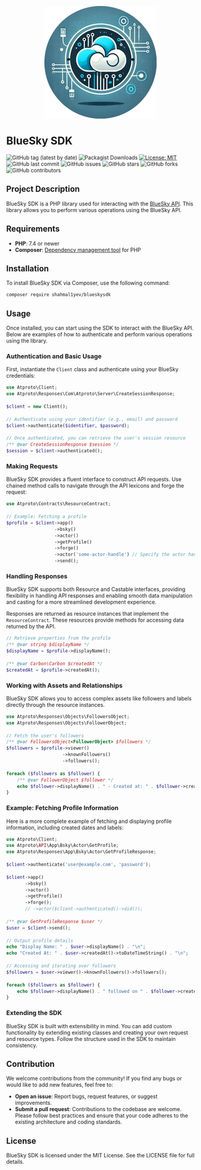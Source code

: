 <p align="center">
  <img src="art/logo-small.webp" alt="Logo" />
</p>

# BlueSky SDK

![GitHub tag (latest by date)](https://img.shields.io/github/v/tag/shahmal1yev/blueskysdk?label=latest&style=flat)
![Packagist Downloads](https://img.shields.io/packagist/dt/shahmal1yev/blueskysdk)
[![License: MIT](https://img.shields.io/badge/License-MIT-green.svg)](https://opensource.org/licenses/MIT)
![GitHub last commit](https://img.shields.io/github/last-commit/shahmal1yev/blueskysdk)
![GitHub issues](https://img.shields.io/github/issues/shahmal1yev/blueskysdk)
![GitHub stars](https://img.shields.io/github/stars/shahmal1yev/blueskysdk)
![GitHub forks](https://img.shields.io/github/forks/shahmal1yev/blueskysdk)
![GitHub contributors](https://img.shields.io/github/contributors/shahmal1yev/blueskysdk)

## Project Description

BlueSky SDK is a PHP library used for interacting with the [BlueSky API](https://docs.bsky.app/docs/get-started). This library allows you to perform various
operations using the BlueSky API.

## Requirements

- **PHP**: 7.4 or newer
- **Composer**: [Dependency management tool](https://getcomposer.org/) for PHP

## Installation

To install BlueSky SDK via Composer, use the following command:

```bash
composer require shahmal1yev/blueskysdk
```

## Usage

Once installed, you can start using the SDK to interact with the BlueSky API. Below are examples of how to 
authenticate and perform various operations using the library.

### Authentication and Basic Usage

First, instantiate the `Client` class and authenticate using your BlueSky credentials:

```php
use Atproto\Client;
use Atproto\Responses\Com\Atproto\Server\CreateSessionResponse;

$client = new Client();

// Authenticate using your identifier (e.g., email) and password
$client->authenticate($identifier, $password);

// Once authenticated, you can retrieve the user's session resource
/** @var CreateSessionResponse $session */
$session = $client->authenticated();
```

### Making Requests

BlueSky SDK provides a fluent interface to construct API requests. Use chained method calls to navigate through the 
API lexicons and forge the request:

```php
use Atproto\Contracts\ResourceContract;

// Example: Fetching a profile
$profile = $client->app()
                  ->bsky()
                  ->actor()
                  ->getProfile()
                  ->forge()
                  ->actor('some-actor-handle') // Specify the actor handle
                  ->send();
```

### Handling Responses

BlueSky SDK supports both Resource and Castable interfaces, providing flexibility in handling API responses and 
enabling smooth data manipulation and casting for a more streamlined development experience.

Responses are returned as resource instances that implement the `ResourceContract`. These resources provide methods 
for accessing data returned by the API.

```php
// Retrieve properties from the profile
/** @var string $displayName */
$displayName = $profile->displayName();

/** @var Carbon\Carbon $createdAt */
$createdAt = $profile->createdAt();
```

### Working with Assets and Relationships

BlueSky SDK allows you to access complex assets like followers and labels directly through the resource instances.

```php
use Atproto\Responses\Objects\FollowersObject;
use Atproto\Responses\Objects\FollowerObject;

// Fetch the user's followers
/** @var FollowersObject<FollowerObject> $followers */
$followers = $profile->viewer()
                     ->knownFollowers()
                     ->followers();

foreach ($followers as $follower) {
    /** @var FollowerObject $follower */
    echo $follower->displayName() . " - Created at: " . $follower->createdAt()->format(DATE_ATOM) . "\n";
}
```

### Example: Fetching Profile Information

Here is a more complete example of fetching and displaying profile information, including created dates and labels:

```php
use Atproto\Client;
use Atproto\API\App\Bsky\Actor\GetProfile;
use Atproto\Responses\App\Bsky\Actor\GetProfileResponse;

$client->authenticate('user@example.com', 'password');

$client->app()
       ->bsky()
       ->actor()
       ->getProfile()
       ->forge();
       // ->actor($client->authenticated()->did());

/** @var GetProfileResponse $user */
$user = $client->send();

// Output profile details
echo "Display Name: " . $user->displayName() . "\n";
echo "Created At: " . $user->createdAt()->toDateTimeString() . "\n";

// Accessing and iterating over followers
$followers = $user->viewer()->knownFollowers()->followers();

foreach ($followers as $follower) {
    echo $follower->displayName() . " followed on " . $follower->createdAt()->format(DATE_ATOM) . "\n";
}
```

### Extending the SDK

BlueSky SDK is built with extensibility in mind. You can add custom functionality by extending existing classes and 
creating your own request and resource types. Follow the structure used in the SDK to maintain consistency.

## Contribution

We welcome contributions from the community! If you find any bugs or would like to add new features, feel free to:

- **Open an issue**: Report bugs, request features, or suggest improvements.
- **Submit a pull request**: Contributions to the codebase are welcome. Please follow best practices and ensure that your code adheres to the existing architecture and coding standards.

## License

BlueSky SDK is licensed under the MIT License. See the LICENSE file for full details.
